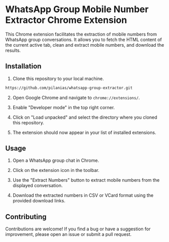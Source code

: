 # WhatsApp Group Mobile Number Extractor Chrome Extension

This Chrome extension facilitates the extraction of mobile numbers from WhatsApp group conversations. It allows you to fetch the HTML content of the current active tab, clean and extract mobile numbers, and download the results.

## Installation

1. Clone this repository to your local machine.

```bash
https://github.com/pilanias/whatsapp-group-extractor.git 
 ```

2.  Open Google Chrome and navigate to `chrome://extensions/`.
    
3.  Enable "Developer mode" in the top right corner.
    
4.  Click on "Load unpacked" and select the directory where you cloned this repository.
    
5.  The extension should now appear in your list of installed extensions.
    

## Usage

1.  Open a WhatsApp group chat in Chrome.
    
2.  Click on the extension icon in the toolbar.
        
3.  Use the "Extract Numbers" button to extract mobile numbers from the displayed conversation.
    
4.  Download the extracted numbers in CSV or VCard format using the provided download links.
    

## Contributing

Contributions are welcome! If you find a bug or have a suggestion for improvement, please open an issue or submit a pull request.
